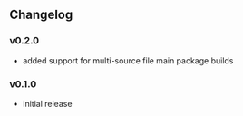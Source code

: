 ## Changelog

### v0.2.0

- added support for multi-source file main package builds

### v0.1.0

- initial release